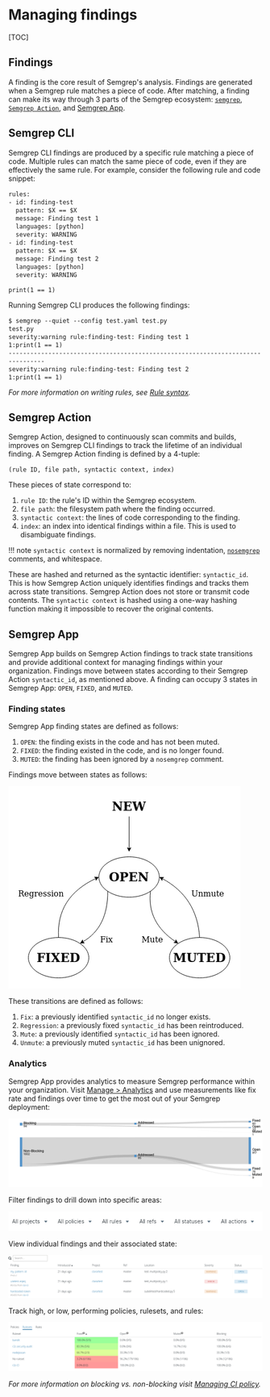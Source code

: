 # Managing findings

[TOC]

## Findings

A finding is the core result of Semgrep's analysis. Findings are generated when a Semgrep rule matches a piece of code. After matching, a finding can make its way through 3 parts of the Semgrep ecosystem: [`semgrep`](https://github.com/returntocorp/semgrep), [`Semgrep Action`](https://github.com/returntocorp/semgrep-action), and [Semgrep App](https://semgrep.dev/).

## Semgrep CLI

Semgrep CLI findings are produced by a specific rule matching a piece of code. Multiple rules can match the same piece of code, even if they are effectively the same rule. For example, consider the following rule and code snippet:

```
rules:
- id: finding-test
  pattern: $X == $X
  message: Finding test 1
  languages: [python]
  severity: WARNING
- id: finding-test
  pattern: $X == $X
  message: Finding test 2
  languages: [python]
  severity: WARNING
```

```
print(1 == 1)
```

Running Semgrep CLI produces the following findings:

```
$ semgrep --quiet --config test.yaml test.py
test.py
severity:warning rule:finding-test: Finding test 1
1:print(1 == 1)
--------------------------------------------------------------------------------
severity:warning rule:finding-test: Finding test 2
1:print(1 == 1)
```

*For more information on writing rules, see [Rule syntax](writing-rules/rule-syntax.md).*

## Semgrep Action

Semgrep Action, designed to continuously scan commits and builds, improves on Semgrep CLI findings to track the lifetime of an individual finding. A Semgrep Action finding is defined by a 4-tuple:

```
(rule ID, file path, syntactic context, index)
```

These pieces of state correspond to:

1. `rule ID`: the rule's ID within the Semgrep ecosystem.
1. `file path`: the filesystem path where the finding occurred.
1. `syntactic context`: the lines of code corresponding to the finding.
1. `index`: an index into identical findings within a file. This is used to disambiguate findings.

!!! note
    `syntactic context` is normalized by removing indentation, [`nosemgrep`](ignoring-findings.md#ignoring-findings-via-inline-comments) comments, and whitespace.

These are hashed and returned as the syntactic identifier: `syntactic_id`. This is how Semgrep Action uniquely identifies findings and tracks them across state transitions. Semgrep Action does not store or transmit code contents. The `syntactic context` is hashed using a one-way hashing function making it impossible to recover the original contents.

## Semgrep App

Semgrep App builds on Semgrep Action findings to track state transitions and provide additional context for managing findings within your organization. Findings move between states according to their Semgrep Action `syntactic_id`, as mentioned above. A finding can occupy 3 states in Semgrep App: `OPEN`, `FIXED`, and `MUTED`.

### Finding states

Semgrep App finding states are defined as follows:

1. `OPEN`: the finding exists in the code and has not been muted.
1. `FIXED`: the finding existed in the code, and is no longer found.
1. `MUTED`: the finding has been ignored by a `nosemgrep` comment.

Findings move between states as follows:

![Finding state transitions](img/finding-state.png "Finding state transitions")

These transitions are defined as follows:

1. `Fix`: a previously identified `syntactic_id` no longer exists.
1. `Regression`: a previously fixed `syntactic_id` has been reintroduced.
1. `Mute`: a previously identified `syntactic_id` has been ignored.
1. `Unmute`: a previously muted `syntactic_id` has been unignored.

### Analytics

Semgrep App provides analytics to measure Semgrep performance within your organization. Visit [Manage > Analytics](https://semgrep.dev/manage/findings) and use measurements like fix rate and findings over time to get the most out of your Semgrep deployment:

![Blocking vs. non-blocking findings](img/sankey-diagram.png "Blocking vs. non-blocking findings")

Filter findings to drill down into specific areas:

![Findings filters](img/findings-filters.png "Findings filters")

View individual findings and their associated state:

![Individual finding state](img/findings-table.png "Individual finding state")

Track high, or low, performing policies, rulesets, and rules:

![Ruleset performance](img/ruleset-findings.png "Ruleset performance")

*For more information on blocking vs. non-blocking visit [Managing CI policy](managing-policy.md).*
